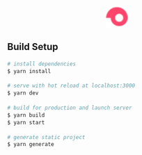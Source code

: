 <div align="center">
  <img src="https://github.com/stevenson67/samokat/blob/main/static/favicon.png" white="50" height="50" text-align="center"></img>
</div>

## Build Setup

```bash
# install dependencies
$ yarn install

# serve with hot reload at localhost:3000
$ yarn dev

# build for production and launch server
$ yarn build
$ yarn start

# generate static project
$ yarn generate
```


